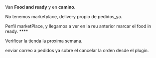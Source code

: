 Van **Food and ready** y en **camino**.

No tenemos marketplace, delivery propio de pedidos_ya. 

Perfil marketPlace, y llegamos a ver en la reu anterior marcar el food in ready. ****

Verificar la tienda la proxima semana.


enviar correo a pedidos ya sobre el cancelar la orden desde el plugin.